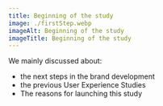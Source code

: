 ```yaml
---
title: Beginning of the study
image: ./firstStep.webp 
imageAlt: Beginning of the study
imageTitle: Beginning of the study
--- 
```

We mainly discussed about: 
- the next steps in the brand development
- the previous User Experience Studies
- The reasons for launching this study